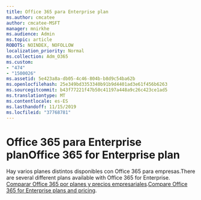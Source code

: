 ```yaml
---
title: Office 365 para Enterprise plan
ms.author: cmcatee
author: cmcatee-MSFT
manager: mnirkhe
ms.audience: Admin
ms.topic: article
ROBOTS: NOINDEX, NOFOLLOW
localization_priority: Normal
ms.collection: Adm_O365
ms.custom:
- "474"
- "1500026"
ms.assetid: 5e423a8a-db05-4c46-804b-b8d9c54ba62b
ms.openlocfilehash: 25e349bd3353340b91b9d4401ad3e61f456b6263
ms.sourcegitcommit: b43f77221f47b50c41197a448a9c26c423ce1ad5
ms.translationtype: MT
ms.contentlocale: es-ES
ms.lasthandoff: 11/15/2019
ms.locfileid: "37768781"
---
```

# <a name="office-365-for-enterprise-plan"></a><span data-ttu-id="f8b3c-102">Office 365 para Enterprise plan</span><span class="sxs-lookup"><span data-stu-id="f8b3c-102">Office 365 for Enterprise plan</span></span>

<span data-ttu-id="f8b3c-103">Hay varios planes distintos disponibles con Office 365 para empresas.</span><span class="sxs-lookup"><span data-stu-id="f8b3c-103">There are several different plans available with Office 365 for Enterprise.</span></span> <span data-ttu-id="f8b3c-104">[Comparar Office 365 por planes y precios empresariales](https://products.office.com/business/compare-more-office-365-for-business-plans).</span><span class="sxs-lookup"><span data-stu-id="f8b3c-104">[Compare Office 365 for Enterprise plans and pricing](https://products.office.com/business/compare-more-office-365-for-business-plans).</span></span>  